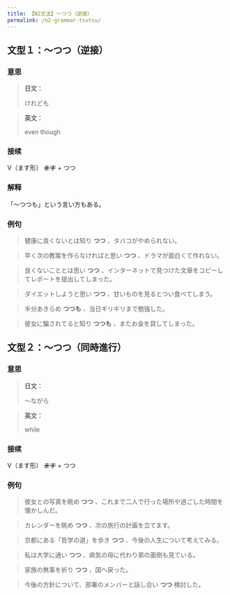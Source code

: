 ```yaml
---
title: 【N2文法】〜つつ（逆接）
permalink: /n2-grammar-tsutsu/
---
```


## 文型１：〜つつ（逆接）

### 意思

> **日文：**
> 
> けれども


> **英文：**
> 
> even though


### 接续

V（ます形） ~~ます~~ \+ つつ

### 解释

「〜つつも」という言い方もある。

### 例句

> 健康に良くないとは知り **つつ** 、タバコがやめられない。

> 早く次の教案を作らなければと思い **つつ** 、ドラマが面白くて作れない。

> 良くないこととは思い **つつ** 、インターネットで見つけた文章をコピーしてレポートを提出してしまった。

> ダイエットしようと思い **つつ** 、甘いものを見るとつい食べてしまう。

> 半分あきらめ **つつも** 、当日ギリギリまで勉強した。

> 彼女に騙されてると知り **つつも** 、またお金を貸してしまった。

## 文型２：〜つつ（同時進行）

### 意思

> **日文：**
> 
> 〜ながら


> **英文：**
> 
> while


### 接续

V（ます形） ~~ます~~ \+ つつ

### 例句

> 彼女との写真を眺め **つつ** 、これまで二人で行った場所や過ごした時間を懐かしんだ。

> カレンダーを眺め **つつ** 、次の旅行の計画を立てます。

> 京都にある「哲学の道」を歩き **つつ** 、今後の人生について考えてみる。

> 私は大学に通い **つつ** 、病気の母に代わり弟の面倒も見ている。

> 家族の無事を祈り **つつ** 、国へ戻った。

> 今後の方針について、部署のメンバーと話し合い **つつ** 検討した。

